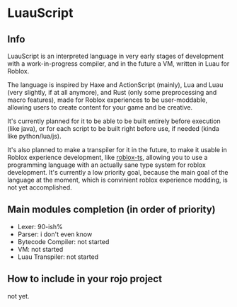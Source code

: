 # LuauScript

## Info

LuauScript is an interpreted language in very early stages of development with a work-in-progress compiler, and in the future a VM, written in Luau for Roblox.

The language is inspired by Haxe and ActionScript (mainly), Lua and Luau (very slightly, if at all anymore), and Rust (only some preprocessing and macro features), made for Roblox experiences to be user-moddable, allowing users to create content for your game and be creative.

It's currently planned for it to be able to be built entirely before execution (like java), or for each script to be built right before use, if needed (kinda like python/lua/js). 

It's also planned to make a transpiler for it in the future, to make it usable in Roblox experience development, like [roblox-ts](https://github.com/roblox-ts/roblox-ts), allowing you to use a programming language with an actually sane type system for roblox development. It's currently a low priority goal, because the main goal of the language at the moment, which is convinient roblox experience modding, is not yet accomplished.

## Main modules completion (in order of priority)

- Lexer: 90-ish%
- Parser: i don't even know
- Bytecode Compiler: not started
- VM: not started
- Luau Transpiler: not started

## How to include in your rojo project

not yet.